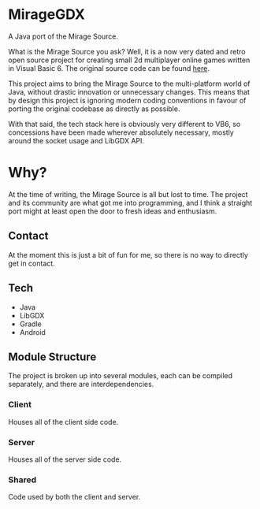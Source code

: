 # MirageGDX
A Java port of the Mirage Source.

What is the Mirage Source you ask? Well, it is a now very dated and retro open source project for creating small 2d 
multiplayer online games written in Visual Basic 6. The original source code can be found [here](https://github.com/carlislefox/mirage-source-v3.0.3).

This project aims to bring the Mirage Source to the multi-platform world of Java, without drastic innovation or 
unnecessary changes. This means that by design this project is ignoring modern coding conventions in favour of porting 
the original codebase as directly as possible.

With that said, the tech stack here is obviously very different to VB6, so concessions have been made wherever 
absolutely necessary, mostly around the socket usage and LibGDX API.

# Why?
At the time of writing, the Mirage Source is all but lost to time. The project and its community are what got me into 
programming, and I think a straight port might at least open the door to fresh ideas and enthusiasm.

## Contact
At the moment this is just a bit of fun for me, so there is no way to directly get in contact.

## Tech

* Java
* LibGDX
* Gradle
* Android

## Module Structure
The project is broken up into several modules, each can be compiled separately, and there are interdependencies.

### Client
Houses all of the client side code.

### Server
Houses all of the server side code.

### Shared
Code used by both the client and server.
